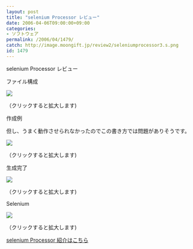 ```yaml
---
layout: post
title: "selenium Processor レビュー"
date: 2006-04-06T09:00:00+09:00
categories:
- ソフトウェア
permalink: /2006/04/1479/
catch: http://image.moongift.jp/review2/seleniumprocessor3.s.png
id: 1479
---
```

selenium Processor レビュー  
<!--more-->

ファイル構成

  

[![](http://image.moongift.jp/review2/seleniumprocessor1.s.png)](http://image.moongift.jp/review2/seleniumprocessor1.png)  
  
（クリックすると拡大します)

  

作成例

  

但し、うまく動作させられなかったのでこの書き方では問題がありそうです。

  

[![](http://image.moongift.jp/review2/seleniumprocessor2.s.png)](http://image.moongift.jp/review2/seleniumprocessor2.png)  
  
（クリックすると拡大します)

  

生成完了

  

[![](http://image.moongift.jp/review2/seleniumprocessor3.s.png)](http://image.moongift.jp/review2/seleniumprocessor3.png)  
  
（クリックすると拡大します)

  

Selenium

  

[![](http://image.moongift.jp/review2/seleniumprocessor4.s.png)](http://image.moongift.jp/review2/seleniumprocessor4.png)  
  
（クリックすると拡大します)

  

[selenium Processor 紹介はこちら](http://fw.moongift.jp/intro/i-1475.html)

